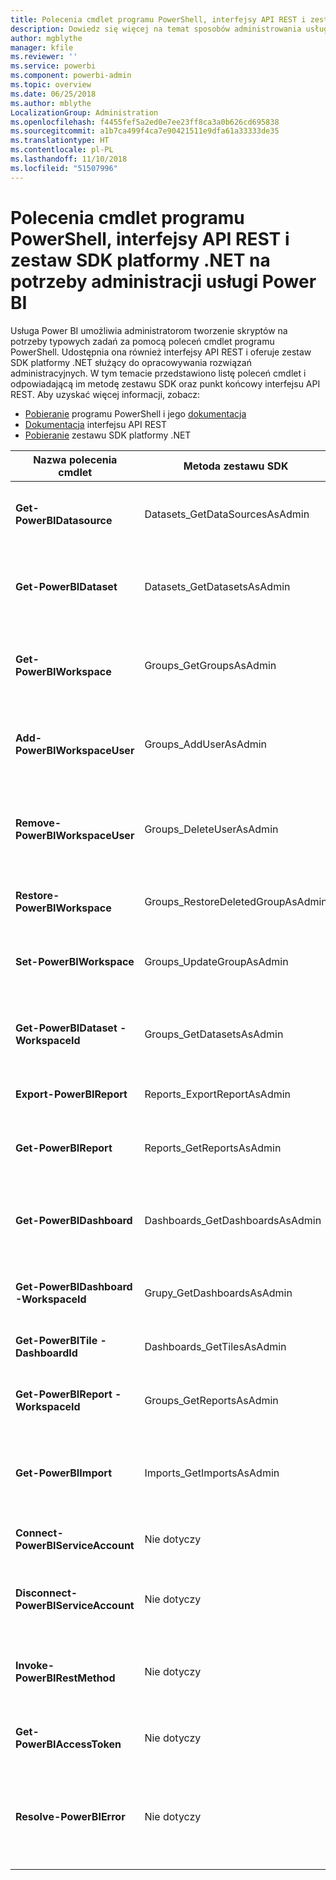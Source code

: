 ```yaml
---
title: Polecenia cmdlet programu PowerShell, interfejsy API REST i zestaw SDK platformy .NET dla administratorów
description: Dowiedz się więcej na temat sposobów administrowania usługą Power BI za pomocą skryptów i interfejsów API programowania.
author: mgblythe
manager: kfile
ms.reviewer: ''
ms.service: powerbi
ms.component: powerbi-admin
ms.topic: overview
ms.date: 06/25/2018
ms.author: mblythe
LocalizationGroup: Administration
ms.openlocfilehash: f4455fef5a2ed0e7ee23ff8ca3a0b626cd695838
ms.sourcegitcommit: a1b7ca499f4ca7e90421511e9dfa61a33333de35
ms.translationtype: HT
ms.contentlocale: pl-PL
ms.lasthandoff: 11/10/2018
ms.locfileid: "51507996"
---
```

# <a name="powershell-cmdlets-rest-apis-and-net-sdk-for-power-bi-administration"></a>Polecenia cmdlet programu PowerShell, interfejsy API REST i zestaw SDK platformy .NET na potrzeby administracji usługi Power BI
Usługa Power BI umożliwia administratorom tworzenie skryptów na potrzeby typowych zadań za pomocą poleceń cmdlet programu PowerShell. Udostępnia ona również interfejsy API REST i oferuje zestaw SDK platformy .NET służący do opracowywania rozwiązań administracyjnych. W tym temacie przedstawiono listę poleceń cmdlet i odpowiadającą im metodę zestawu SDK oraz punkt końcowy interfejsu API REST. Aby uzyskać więcej informacji, zobacz:

  - [Pobieranie](https://www.powershellgallery.com/packages/MicrosoftPowerBIMgmt/) programu PowerShell i jego [dokumentacja](https://docs.microsoft.com/powershell/power-bi/overview?view=powerbi-ps)
  - [Dokumentacja](https://docs.microsoft.com/rest/api/power-bi/admin) interfejsu API REST
  - [Pobieranie](https://www.nuget.org/packages/Microsoft.PowerBI.Api/) zestawu SDK platformy .NET 


| **Nazwa polecenia cmdlet** | **Metoda zestawu SDK** | **Punkt końcowy interfejsu API REST** | **Opis** |
| --- | --- | --- | --- |
| **Get-PowerBIDatasource** | Datasets\_GetDataSourcesAsAdmin | /v1.0/myorg/admin/datasets/{datasetkey}/datasources | Pobiera źródła danych dla danego zestawu danych. |
| **Get-PowerBIDataset** | Datasets\_GetDatasetsAsAdmin | /v1.0/myorg/admin/datasets | Pobiera pełną listę zestawów danych w dzierżawie usługi Power BI. |
| **Get-PowerBIWorkspace** | Groups\_GetGroupsAsAdmin | /v1.0/myorg/admin/groups | Pobiera pełną listę obszarów roboczych w dzierżawie usługi Power BI. |
| **Add-PowerBIWorkspaceUser** | Groups\_AddUserAsAdmin | /v1.0/myorg/admin/groups/{groupId}/users | Dodaje użytkownika jako członka do danego obszaru roboczego. |
| **Remove-PowerBIWorkspaceUser** | Groups\_DeleteUserAsAdmin | /v1.0/myorg/admin/groups/{groupId}/users/{user} | Usuwa użytkownika z listy członkostwa danego obszaru roboczego. |
| **Restore-PowerBIWorkspace** | Groups\_RestoreDeletedGroupAsAdmin | /v1.0/myorg/admin/groups/{groupId}/restore | Przywraca usunięty obszar roboczy. |
| **Set-PowerBIWorkspace** | Groups\_UpdateGroupAsAdmin | /v1.0/myorg/admin/groups/{groupId} | Aktualizuje właściwości danego obszaru roboczego. |
| **Get-PowerBIDataset -WorkspaceId** | Groups\_GetDatasetsAsAdmin | /v1.0/myorg/admin/groups/{group\_id}/datasets | Pobiera zestawy danych w ramach danego obszaru roboczego. |
| **Export-PowerBIReport** | Reports\_ExportReportAsAdmin | Nie dotyczy | Eksportuje dany raport do pliku lokalnego. |
| **Get-PowerBIReport** | Reports\_GetReportsAsAdmin | /v1.0/myorg/admin/reports | Pobiera pełną listę raportów w dzierżawie usługi Power BI. |
| **Get-PowerBIDashboard** | Dashboards\_GetDashboardsAsAdmin | /v1.0/myorg/admin/dashboards | Pobiera pełną listę pulpitów nawigacyjnych w dzierżawie usługi Power BI. |
| **Get-PowerBIDashboard -WorkspaceId** | Grupy\_GetDashboardsAsAdmin | /v1.0/myorg/admin/groups/{group\_id}/dashboards | Pobiera pulpity nawigacyjne w ramach danego obszaru roboczego. |
| **Get-PowerBITile -DashboardId** | Dashboards\_GetTilesAsAdmin | /v1.0/myorg/admin/dashboards/{dashboard\_id}/tiles | Pobiera kafelki danego pulpitu nawigacyjnego. |
| **Get-PowerBIReport -WorkspaceId** | Groups\_GetReportsAsAdmin | /v1.0/myorg/admin/groups/{group\_id}/reports | Pobiera raporty w ramach danego obszaru roboczego. |
| **Get-PowerBIImport** | Imports\_GetImportsAsAdmin | /v1.0/myorg/admin/imports | Pobiera pełną listę operacji importu w dzierżawie usługi Power BI. |
| **Connect-PowerBIServiceAccount** | Nie dotyczy | Nie dotyczy | Loguje do usługi Power BI i rozpoczyna sesję. |
| **Disconnect-PowerBIServiceAccount** | Nie dotyczy | Nie dotyczy | Wylogowuje z usługi Power BI i zamyka istniejącą sesję. |
| **Invoke-PowerBIRestMethod** | Nie dotyczy | Nie dotyczy | Wysyła dowolne wywołania interfejsu API REST do usługi Power BI. |
| **Get-PowerBIAccessToken** | Nie dotyczy | Nie dotyczy | Uzyskuje token dostępu usługi Power BI w ramach sesji. |
| **Resolve-PowerBIError** | Nie dotyczy | Nie dotyczy | Uzyskuje szczegółowe informacje o błędach dla nieudanych wywołań poleceń cmdlet. |